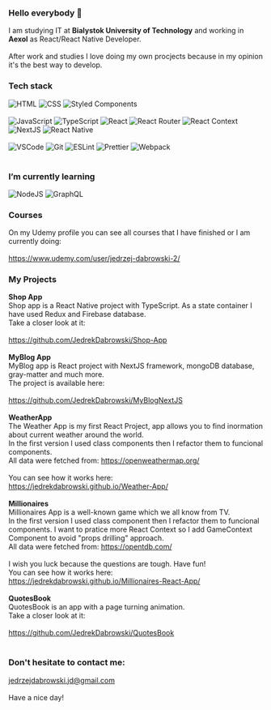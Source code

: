 ### Hello everybody 👋

I am studying IT at <strong>Bialystok University of Technology</strong>
and working in <strong>Aexol</strong> as React/React Native Developer.
<br/>
<br/>
After work and studies I love doing my own procjects because in my opinion it's the best way to develop.
### Tech stack
<div>
    <img alt="HTML" src="https://img.shields.io/badge/HTML-orange?logo=html5&logoColor=white&style=flat"/>
    <img alt="CSS" src="https://img.shields.io/badge/CSS-blue?logo=css3&style=flat"/>
    <img alt='Styled Components' src="https://img.shields.io/badge/Styled Components-white?logo=styled-components&logoColor=purple&style=flat"/>
    
</div>
<br/>
<div>
    <img alt="JavaScript" src="https://img.shields.io/badge/JavaScript-yellow?logo=javascript&logoColor=white&style=flat"/>
     <img alt="TypeScript" src="https://img.shields.io/badge/TypeScript-blue?logo=typescript&logoColor=white&style=flat"/>
     <img alt="React" src="https://img.shields.io/badge/React-black?logo=react&logoColor=white&style=flat"/>
     <img alt="React Router" src="https://img.shields.io/badge/ReactRouter-black?logo=React-Router&logoColor=white&style=flat"/>
    <img alt="React Context" src="https://img.shields.io/badge/React Context-black?logo=react&logoColor=white&style=flat"/>
        <img alt="NextJS" src="https://img.shields.io/badge/NextJS-black?logo=next-dot-js&logoColor=white&style=flat"/>
    <img alt="React Native" src="https://img.shields.io/badge/ReactNative-black?logo=React&style=flat"/>
    
</div>
<br/>
<div>
   <img alt="VSCode" src="https://img.shields.io/badge/VS Code-blue?logo=Visual-Studio-Code&logoColor=white&style=flat"/>
    <img alt="Git" src="https://img.shields.io/badge/Git-red?logo=git&logoColor=white&style=flat"/>
    <img alt="ESLint" src="https://img.shields.io/badge/ESLint-purple?logo=eslint&logoColor=white&style=flat"/>
    <img alt="Prettier" src="https://img.shields.io/badge/Prettier-24292e?logo=prettier&logoColor=white&style=flat"/>
    <img alt="Webpack" src="https://img.shields.io/badge/Webpack-blue?logo=webpack&logoColor=white&style=flat"/>
</div>
<br/>

### I’m currently learning
<div>
    <img alt='NodeJS' src="https://img.shields.io/badge/NodeJS-darkgreen?logo=node.js&logoColor=white&style=flat"/>
    <img alt='GraphQL' src="https://img.shields.io/badge/GraphQL-pink?logo=graphql&logoColor=white&style=flat"/>
</div>

### Courses
On my Udemy profile you can see all courses that I have finished or I am currently doing:
<br/>
<br/>
https://www.udemy.com/user/jedrzej-dabrowski-2/
<br/>
### My Projects
<strong>Shop App</strong>
<br/>
Shop app is a React Native project with TypeScript. As a state container I have used Redux and Firebase database.
<br/>
Take a closer look at it:
<br/>
<br/>
https://github.com/JedrekDabrowski/Shop-App
<br/>
<br/>
<strong>MyBlog App</strong>
<br/>
MyBlog app is React project with NextJS framework, mongoDB database, gray-matter and much more.
<br/>
The project is available here:
<br/>
<br/>
https://github.com/JedrekDabrowski/MyBlogNextJS
<br/>
<br/>
<strong>WeatherApp</strong>
<br/>
The Weather App is my first React Project, app allows you to find inormation about current weather around the world.
<br/>
In the first version I used class components then I refactor them to funcional components.
<br/>
All data were fetched from: https://openweathermap.org/
<br/>
<br/>
You can see how it works here:
<br/>
https://jedrekdabrowski.github.io/Weather-App/
<br/>
<br/>
<strong>Millionaires</strong>
<br/>
Millionaires App is a well-known game which we all know from TV.
<br/>
In the first version I used class component then I refactor them to funcional components. I want to pratice more React Context so I add GameContext Component to avoid "props drilling" approach. 
<br/>
All data were fetched from: https://opentdb.com/
<br/>
<br/>
I wish you luck because the questions are tough. Have fun!
<br/>
You can see how it works here:
<br/>
https://jedrekdabrowski.github.io/Millionaires-React-App/
<br/>
<br/>
<strong>QuotesBook</strong>
<br/>
QuotesBook is an app with a page turning animation. 
<br/>
Take a closer look at it:
<br/>
<br/>
https://github.com/JedrekDabrowski/QuotesBook
<br/>
<br/>
### Don't hesitate to contact me:
jedrzejdabrowski.jd@gmail.com
<br/>
<br/>
Have a nice day!
